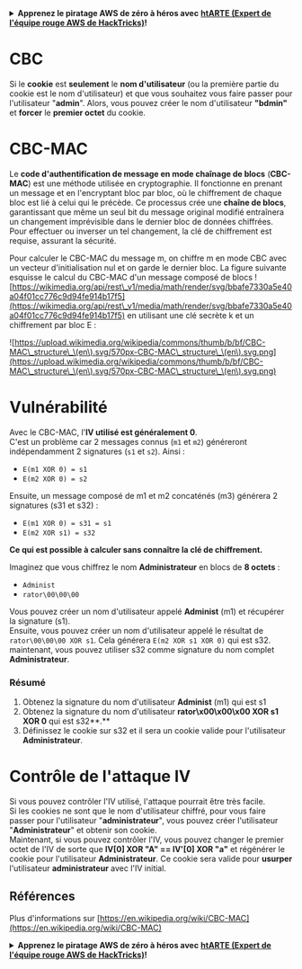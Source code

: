 <details>

<summary><strong>Apprenez le piratage AWS de zéro à héros avec</strong> <a href="https://training.hacktricks.xyz/courses/arte"><strong>htARTE (Expert de l'équipe rouge AWS de HackTricks)</strong></a><strong>!</strong></summary>

Autres façons de soutenir HackTricks :

* Si vous souhaitez voir votre **entreprise annoncée dans HackTricks** ou **télécharger HackTricks en PDF**, consultez les [**PLANS D'ABONNEMENT**](https://github.com/sponsors/carlospolop) !
* Obtenez le [**swag officiel PEASS & HackTricks**](https://peass.creator-spring.com)
* Découvrez [**La famille PEASS**](https://opensea.io/collection/the-peass-family), notre collection exclusive de [**NFT**](https://opensea.io/collection/the-peass-family)
* **Rejoignez le** 💬 [**groupe Discord**](https://discord.gg/hRep4RUj7f) ou le [**groupe Telegram**](https://t.me/peass) ou **suivez-nous** sur **Twitter** 🐦 [**@hacktricks_live**](https://twitter.com/hacktricks_live)**.**
* **Partagez vos astuces de piratage en soumettant des PR aux** référentiels [**HackTricks**](https://github.com/carlospolop/hacktricks) et [**HackTricks Cloud**](https://github.com/carlospolop/hacktricks-cloud).

</details>


# CBC

Si le **cookie** est **seulement** le **nom d'utilisateur** (ou la première partie du cookie est le nom d'utilisateur) et que vous souhaitez vous faire passer pour l'utilisateur "**admin**". Alors, vous pouvez créer le nom d'utilisateur **"bdmin"** et **forcer** le **premier octet** du cookie.

# CBC-MAC

Le **code d'authentification de message en mode chaînage de blocs** (**CBC-MAC**) est une méthode utilisée en cryptographie. Il fonctionne en prenant un message et en l'encryptant bloc par bloc, où le chiffrement de chaque bloc est lié à celui qui le précède. Ce processus crée une **chaîne de blocs**, garantissant que même un seul bit du message original modifié entraînera un changement imprévisible dans le dernier bloc de données chiffrées. Pour effectuer ou inverser un tel changement, la clé de chiffrement est requise, assurant la sécurité.

Pour calculer le CBC-MAC du message m, on chiffre m en mode CBC avec un vecteur d'initialisation nul et on garde le dernier bloc. La figure suivante esquisse le calcul du CBC-MAC d'un message composé de blocs ![https://wikimedia.org/api/rest\_v1/media/math/render/svg/bbafe7330a5e40a04f01cc776c9d94fe914b17f5](https://wikimedia.org/api/rest\_v1/media/math/render/svg/bbafe7330a5e40a04f01cc776c9d94fe914b17f5) en utilisant une clé secrète k et un chiffrement par bloc E :

![https://upload.wikimedia.org/wikipedia/commons/thumb/b/bf/CBC-MAC\_structure\_\(en\).svg/570px-CBC-MAC\_structure\_\(en\).svg.png](https://upload.wikimedia.org/wikipedia/commons/thumb/b/bf/CBC-MAC\_structure\_\(en\).svg/570px-CBC-MAC\_structure\_\(en\).svg.png)

# Vulnérabilité

Avec le CBC-MAC, l'**IV utilisé est généralement 0**.\
C'est un problème car 2 messages connus (`m1` et `m2`) généreront indépendamment 2 signatures (`s1` et `s2`). Ainsi :

* `E(m1 XOR 0) = s1`
* `E(m2 XOR 0) = s2`

Ensuite, un message composé de m1 et m2 concaténés (m3) générera 2 signatures (s31 et s32) :

* `E(m1 XOR 0) = s31 = s1`
* `E(m2 XOR s1) = s32`

**Ce qui est possible à calculer sans connaître la clé de chiffrement.**

Imaginez que vous chiffrez le nom **Administrateur** en blocs de **8 octets** :

* `Administ`
* `rator\00\00\00`

Vous pouvez créer un nom d'utilisateur appelé **Administ** (m1) et récupérer la signature (s1).\
Ensuite, vous pouvez créer un nom d'utilisateur appelé le résultat de `rator\00\00\00 XOR s1`. Cela générera `E(m2 XOR s1 XOR 0)` qui est s32.\
maintenant, vous pouvez utiliser s32 comme signature du nom complet **Administrateur**.

### Résumé

1. Obtenez la signature du nom d'utilisateur **Administ** (m1) qui est s1
2. Obtenez la signature du nom d'utilisateur **rator\x00\x00\x00 XOR s1 XOR 0** qui est s32**.**
3. Définissez le cookie sur s32 et il sera un cookie valide pour l'utilisateur **Administrateur**.

# Contrôle de l'attaque IV

Si vous pouvez contrôler l'IV utilisé, l'attaque pourrait être très facile.\
Si les cookies ne sont que le nom d'utilisateur chiffré, pour vous faire passer pour l'utilisateur "**administrateur**", vous pouvez créer l'utilisateur "**Administrateur**" et obtenir son cookie.\
Maintenant, si vous pouvez contrôler l'IV, vous pouvez changer le premier octet de l'IV de sorte que **IV\[0] XOR "A" == IV'\[0] XOR "a"** et régénérer le cookie pour l'utilisateur **Administrateur**. Ce cookie sera valide pour **usurper** l'utilisateur **administrateur** avec l'IV initial.

## Références

Plus d'informations sur [https://en.wikipedia.org/wiki/CBC-MAC](https://en.wikipedia.org/wiki/CBC-MAC)


<details>

<summary><strong>Apprenez le piratage AWS de zéro à héros avec</strong> <a href="https://training.hacktricks.xyz/courses/arte"><strong>htARTE (Expert de l'équipe rouge AWS de HackTricks)</strong></a><strong>!</strong></summary>

Autres façons de soutenir HackTricks :

* Si vous souhaitez voir votre **entreprise annoncée dans HackTricks** ou **télécharger HackTricks en PDF**, consultez les [**PLANS D'ABONNEMENT**](https://github.com/sponsors/carlospolop) !
* Obtenez le [**swag officiel PEASS & HackTricks**](https://peass.creator-spring.com)
* Découvrez [**La famille PEASS**](https://opensea.io/collection/the-peass-family), notre collection exclusive de [**NFT**](https://opensea.io/collection/the-peass-family)
* **Rejoignez le** 💬 [**groupe Discord**](https://discord.gg/hRep4RUj7f) ou le [**groupe Telegram**](https://t.me/peass) ou **suivez-nous** sur **Twitter** 🐦 [**@hacktricks_live**](https://twitter.com/hacktricks_live)**.**
* **Partagez vos astuces de piratage en soumettant des PR aux** référentiels [**HackTricks**](https://github.com/carlospolop/hacktricks) et [**HackTricks Cloud**](https://github.com/carlospolop/hacktricks-cloud).

</details>
